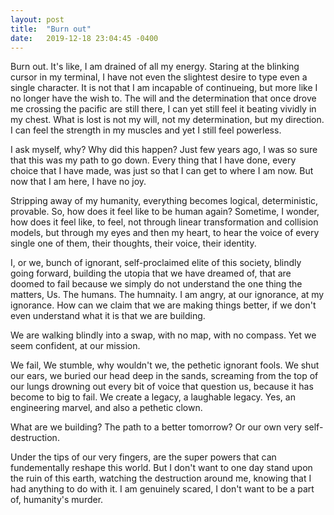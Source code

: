 ```yaml
---
layout: post
title:  "Burn out"
date:   2019-12-18 23:04:45 -0400
---
```


Burn out.
It's like, I am drained of all my energy.
Staring at the blinking cursor in my terminal,
I have not even the slightest desire to type even a single character.
It is not that I am incapable of continueing,
but more like I no longer have the wish to.
The will and the determination that once drove me crossing the pacific are still there,
I can yet still feel it beating vividly in my chest.
What is lost is not my will, not my determination, but my direction.
I can feel the strength in my muscles and yet I still feel powerless.

I ask myself, why? Why did this happen?
Just few years ago, I was so sure that this was my path to go down.
Every thing that I have done, every choice that I have made,
was just so that I can get to where I am now.
But now that I am here,
I have no joy.

Stripping away of my humanity, everything becomes logical, deterministic, provable.
So, how does it feel like to be human again?
Sometime, I wonder, how does it feel like, to feel, not through linear transformation and collision models,
but through my eyes and then my heart, to hear the voice of every single one of them,
their thoughts, their voice, their identity.

I, or we, bunch of ignorant, self-proclaimed elite of this society, blindly going forward,
building the utopia that we have dreamed of,
that are doomed to fail because we simply do not understand the one thing the matters,
Us.
The humans.
The humnaity. 
I am angry,
at our ignorance,
at my ignorance.
How can we claim that we are making things better,
if we don't even understand what it is that we are building.

We are walking blindly into a swap,
with no map,
with no compass.
Yet we seem confident,
at our mission.

We fail,
We stumble,
why wouldn't we, the pethetic ignorant fools.
We shut our ears,
we buried our head deep in the sands,
screaming from the top of our lungs drowning out every bit of voice that question us,
because it has become to big to fail.
We create a legacy,
a laughable legacy.
Yes, an engineering marvel,
and also a pethetic clown.

What are we building?
The path to a better tomorrow?
Or our own very self-destruction.

Under the tips of our very fingers, are the super powers that can fundementally reshape this world.
But I don't want to one day stand upon the ruin of this earth,
watching the destruction around me,
knowing that I had anything to do with it.
I am genuinely scared,
I don't want to be a part of,
humanity's murder.
